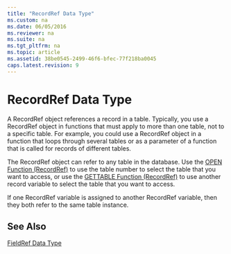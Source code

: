 ```yaml
---
title: "RecordRef Data Type"
ms.custom: na
ms.date: 06/05/2016
ms.reviewer: na
ms.suite: na
ms.tgt_pltfrm: na
ms.topic: article
ms.assetid: 38be0545-2499-46f6-bfec-77f218ba0045
caps.latest.revision: 9
---
```

# RecordRef Data Type
A RecordRef object references a record in a table. Typically, you use a RecordRef object in functions that must apply to more than one table, not to a specific table. For example, you could use a RecordRef object in a function that loops through several tables or as a parameter of a function that is called for records of different tables.  
  
 The RecordRef object can refer to any table in the database. Use the [OPEN Function \(RecordRef\)](OPEN-Function--RecordRef-.md) to use the table number to select the table that you want to access, or use the [GETTABLE Function \(RecordRef\)](GETTABLE-Function--RecordRef-.md) to use another record variable to select the table that you want to access.  
  
 If one RecordRef variable is assigned to another RecordRef variable, then they both refer to the same table instance.  
  
## See Also  
 [FieldRef Data Type](FieldRef-Data-Type.md)